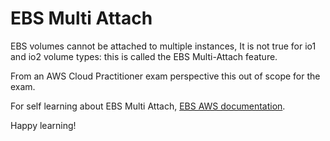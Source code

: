# EBS Multi Attach

EBS volumes cannot be attached to multiple instances, It is not true for io1 and io2 volume types: this is called the EBS Multi-Attach feature.

From an AWS Cloud Practitioner exam perspective this out of scope for the exam.

For self learning about EBS Multi Attach, [EBS AWS documentation](https://docs.aws.amazon.com/ebs/latest/userguide/ebs-volumes-multi.html).

Happy learning!
